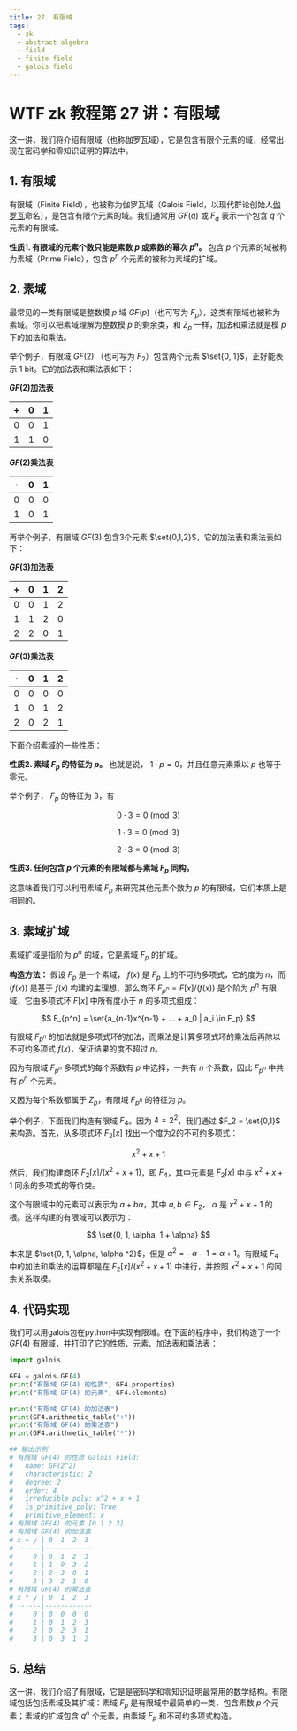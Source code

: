```yaml
---
title: 27. 有限域
tags:
  - zk
  - abstract algebra
  - field
  - finite field
  - galois field
---
```


# WTF zk 教程第 27 讲：有限域

这一讲，我们将介绍有限域（也称伽罗瓦域），它是包含有限个元素的域，经常出现在密码学和零知识证明的算法中。

## 1. 有限域

有限域（Finite Field），也被称为伽罗瓦域（Galois Field，以现代群论创始人[伽罗瓦](https://zh.wikipedia.org/wiki/%E5%9F%83%E7%93%A6%E9%87%8C%E6%96%AF%E7%89%B9%C2%B7%E4%BC%BD%E7%BD%97%E7%93%A6)命名），是包含有限个元素的域。我们通常用 $GF(q)$ 或 $F_q$ 表示一个包含 $q$ 个元素的有限域。

**性质1. 有限域的元素个数只能是素数 $p$ 或素数的幂次 $p^n$。** 包含 $p$ 个元素的域被称为素域（Prime Field），包含 $p^n$ 个元素的被称为素域的扩域。

## 2. 素域

最常见的一类有限域是整数模 $p$ 域 $GF(p)$（也可写为 $F_p$），这类有限域也被称为素域。你可以把素域理解为整数模 $p$ 的剩余类，和 $Z_p$ 一样，加法和乘法就是模 $p$ 下的加法和乘法。

举个例子，有限域 $GF(2)$ （也可写为 $F_2$）包含两个元素 $\set{0, 1}$，正好能表示 1 bit。它的加法表和乘法表如下：

**$GF(2)$加法表**

| + | 0 | 1 | 
|---|---|---|
| 0 | 0 | 1 |
| 1 | 1 | 0 |

**$GF(2)$乘法表**

| · | 0 | 1 |
|---|---|---|
| 0 | 0 | 0 |
| 1 | 0 | 1 |

再举个例子，有限域 $GF(3)$ 包含3个元素 $\set{0,1,2}$，它的加法表和乘法表如下：

**$GF(3)$加法表**

| + | 0 | 1 | 2 |
|---|---|---|---|
| 0 | 0 | 1 | 2 |
| 1 | 1 | 2 | 0 |
| 2 | 2 | 0 | 1 |

**$GF(3)$乘法表**

| · | 0 | 1 | 2 |
|---|---|---|---|
| 0 | 0 | 0 | 0 |
| 1 | 0 | 1 | 2 |
| 2 | 0 | 2 | 1 |

下面介绍素域的一些性质：

**性质2. 素域 $F_p$ 的特征为 $p$。** 也就是说， $1 \cdot p = 0$，并且任意元素乘以 $p$ 也等于零元。

举个例子， $F_p$ 的特征为 $3$，有

$$
0 \cdot 3 = 0 \pmod{3}
$$

$$
1 \cdot 3 = 0 \pmod{3}
$$

$$
2 \cdot 3 = 0 \pmod{3}
$$

**性质3. 任何包含 $p$ 个元素的有限域都与素域 $F_p$ 同构。**

这意味着我们可以利用素域 $F_p$ 来研究其他元素个数为 $p$ 的有限域，它们本质上是相同的。

## 3. 素域扩域

素域扩域是指阶为 $p^n$ 的域，它是素域 $F_p$ 的扩域。

**构造方法：** 假设 $F_p$ 是一个素域， $f(x)$ 是 $F_p$ 上的不可约多项式，它的度为 $n$，而 $(f(x))$ 是基于 $f(x)$ 构建的主理想，那么商环 $F_{p^n} = F[x]/(f(x))$ 是个阶为 $p^n$ 有限域，它由多项式环 $F[x]$ 中所有度小于 $n$ 的多项式组成：

$$
F_{p^n} = \set{a_{n-1}x^{n-1} + ... + a_0 | a_i \in F_p}
$$

有限域 $F_{p^n}$ 的加法就是多项式环的加法，而乘法是计算多项式环的乘法后再除以不可约多项式 $f(x)$，保证结果的度不超过 $n$。

因为有限域 $F_{p^n}$ 多项式的每个系数有 $p$ 中选择，一共有 $n$ 个系数，因此 $F_{p^n}$ 中共有 $p^n$ 个元素。

又因为每个系数都属于 $Z_p$，有限域 $F_{p^n}$ 的特征为 $p$。

举个例子，下面我们构造有限域 $F_4$。因为 $4 = 2^2$，我们通过 $F_2 = \set{0,1}$ 来构造。首先，从多项式环 $F_2[x]$ 找出一个度为2的不可约多项式：

$$
x^2 + x + 1
$$

然后，我们构建商环 $F_2[x]/(x^2 + x + 1)$，即 $F_4$，其中元素是 $F_2[x]$ 中与 $x^2 + x + 1$ 同余的多项式的等价类。

这个有限域中的元素可以表示为 $a + b \alpha$，其中 $a, b \in F_2$， $\alpha$ 是 $x^2 + x + 1$ 的根。这样构建的有限域可以表示为：

$$
\set{0, 1, \alpha, 1 + \alpha}
$$

本来是 $\set{0, 1, \alpha, \alpha ^2}$，但是 $\alpha^2 = -\alpha -1 = \alpha + 1$。有限域 $F_4$ 中的加法和乘法的运算都是在 $F_2[x]/(x^2 + x + 1)$ 中进行，并按照 $x^2 + x + 1$ 的同余关系取模。

## 4. 代码实现

我们可以用galois包在python中实现有限域。在下面的程序中，我们构造了一个 $GF(4)$ 有限域，并打印了它的性质、元素、加法表和乘法表：

```python
import galois

GF4 = galois.GF(4)
print("有限域 GF(4) 的性质", GF4.properties)
print("有限域 GF(4) 的元素", GF4.elements)

print("有限域 GF(4) 的加法表")
print(GF4.arithmetic_table("+"))
print("有限域 GF(4) 的乘法表")
print(GF4.arithmetic_table("*"))

## 输出示例
# 有限域 GF(4) 的性质 Galois Field:
#   name: GF(2^2)
#   characteristic: 2
#   degree: 2
#   order: 4
#   irreducible_poly: x^2 + x + 1
#   is_primitive_poly: True
#   primitive_element: x
# 有限域 GF(4) 的元素 [0 1 2 3]
# 有限域 GF(4) 的加法表
# x + y | 0  1  2  3 
# ------|------------
#     0 | 0  1  2  3 
#     1 | 1  0  3  2 
#     2 | 2  3  0  1 
#     3 | 3  2  1  0 
# 有限域 GF(4) 的乘法表
# x * y | 0  1  2  3 
# ------|------------
#     0 | 0  0  0  0 
#     1 | 0  1  2  3 
#     2 | 0  2  3  1 
#     3 | 0  3  1  2 
```

## 5. 总结

这一讲，我们介绍了有限域，它是是密码学和零知识证明最常用的数学结构。有限域包括包括素域及其扩域：素域 $F_p$ 是有限域中最简单的一类，包含素数 $p$ 个元素；素域的扩域包含 $q^n$ 个元素，由素域 $F_p$ 和不可约多项式构造。
